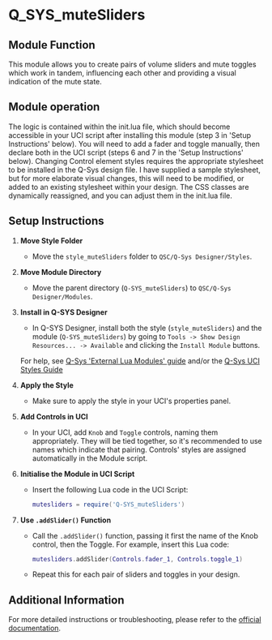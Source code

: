 
# Q_SYS_muteSliders

## Module Function
This module allows you to create pairs of volume sliders and mute toggles which work in tandem, influencing each other and providing a visual indication of the mute state.

## Module operation
The logic is contained within the init.lua file, which should become accessible in your UCI script after installing this module (step 3 in 'Setup Instructions' below). You will need to add a fader and toggle manually, then declare both in the UCI script (steps 6 and 7 in the 'Setup Instructions' below). Changing Control element styles requires the appropriate stylesheet to be installed in the Q-Sys design file. I have supplied a sample stylesheet, but for more elaborate visual changes, this will need to be modified, or added to an existing stylesheet within your design. The CSS classes are dynamically reassigned, and you can adjust them in the init.lua file. 

## Setup Instructions

1. **Move Style Folder**
   - Move the `style_muteSliders` folder to `QSC/Q-Sys Designer/Styles`.

2. **Move Module Directory**
   - Move the parent directory (`Q-SYS_muteSliders`) to `QSC/Q-Sys Designer/Modules`.

3. **Install in Q-SYS Designer**
   - In Q-SYS Designer, install both the style (`style_muteSliders`) and the module (`Q-SYS_muteSliders`) by going to `Tools -> Show Design Resources... -> Available` and clicking the `Install Module` buttons.

   For help, see [Q-Sys 'External Lua Modules' guide](https://q-syshelp.qsc.com/q-sys_9.7/Content/Control_Scripting/External_Lua_Modules.htm)
   and/or the [Q-Sys UCI Styles Guide](https://q-syshelp.qsc.com/Content/Schematic_Library/uci_styles.htm)

4. **Apply the Style**
   - Make sure to apply the style in your UCI's properties panel.

5. **Add Controls in UCI**
   - In your UCI, add `Knob` and `Toggle` controls, naming them appropriately. They will be tied together, so it's recommended to use names which indicate that pairing. Controls' styles are assigned automatically in the Module script.

6. **Initialise the Module in UCI Script**
   - Insert the following Lua code in the UCI Script:
     ```lua
     mutesliders = require('Q-SYS_muteSliders')
     ```

7. **Use `.addSlider()` Function**
   - Call the `.addSlider()` function, passing it first the name of the Knob control, then the Toggle. For example, insert this Lua code:
     ```lua
     mutesliders.addSlider(Controls.fader_1, Controls.toggle_1)
     ```
   - Repeat this for each pair of sliders and toggles in your design.

## Additional Information
For more detailed instructions or troubleshooting, please refer to the [official documentation](https://q-syshelp.qsc.com/).
